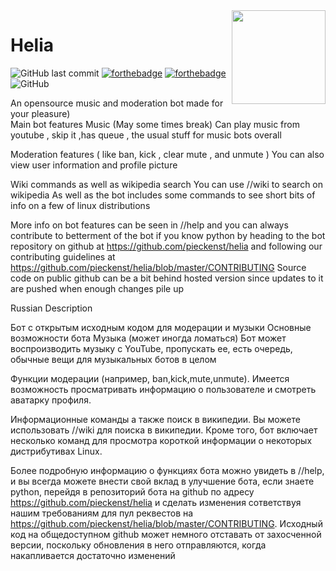 <img align="right" src="https://raw.githubusercontent.com/pieckenst/helia/master/bitmap.png" height="150" width="150">

# Helia
![GitHub last commit](https://img.shields.io/github/last-commit/pieckenst/helia?style=for-the-badge)
[![forthebadge](https://forthebadge.com/images/badges/made-with-python.svg)](https://forthebadge.com)
[![forthebadge](https://forthebadge.com/images/badges/built-with-love.svg)](https://forthebadge.com)
![GitHub](https://img.shields.io/github/license/pieckenst/helia?style=for-the-badge)

An opensource music and moderation bot made for your pleasure)  
Main bot features Music (May some times break) Can play music from youtube , skip it ,has queue , the usual stuff for music bots overall

Moderation features ( like ban, kick , clear mute , and unmute ) You can also view user information and profile picture

Wiki commands as well as wikipedia search You can use //wiki to search on wikipedia As well as the bot includes some commands to see short bits of info on a few of linux distributions

More info on bot features can be seen in //help and you can always contribute to betterment of the bot if you know python by heading to the bot repository on github at https://github.com/pieckenst/helia and following our contributing guidelines at https://github.com/pieckenst/helia/blob/master/CONTRIBUTING
Source code on public github can be a bit behind hosted version since updates to it are pushed when enough changes pile up

Russian Description

Бот с открытым исходным кодом для модерации и музыки Основные возможности бота Музыка (может иногда ломаться) Бот может воспроизводить музыку с YouTube, пропускать ее, есть очередь, обычные вещи для музыкальных ботов в целом

Функции модерации (например, ban,kick,mute,unmute).  Имеется возможность просматривать информацию о пользователе и смотреть аватарку профиля.

Информационные команды а также поиск в википедии. Вы можете использовать //wiki для поиска в википедии. Кроме того, бот включает несколько команд для просмотра короткой информации о некоторых дистрибутивах Linux.

Более подробную информацию о функциях бота можно увидеть в //help, и вы всегда можете внести свой вклад в улучшение бота, если знаете python, перейдя в репозиторий бота на github по адресу https://github.com/pieckenst/helia и сделать изменения сответствуя нашим требованиям для пул реквестов на https://github.com/pieckenst/helia/blob/master/CONTRIBUTING. Исходный код на общедоступном github может немного отставать от захосченной версии, поскольку обновления в него отправляются, когда накапливается достаточно изменений

